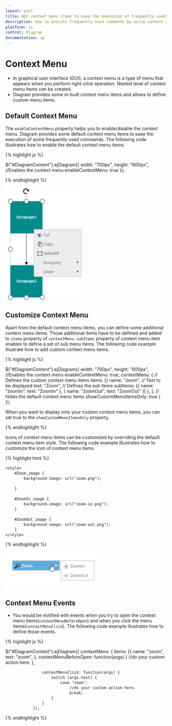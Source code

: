 ```yaml
---
layout: post
title: Add context menu items to ease the execution of frequently used commands
description: How to execute frequently used commands by using context menu items?
platform: js
control: Diagram
documentation: ug
---
```


# Context Menu

* In graphical user interface (GUI), a context menu is a type of menu that appears when you perform right-click operation. Nested level of context menu items can be created.
* Diagram provides some in-built context menu items and allows to define custom menu items.
  
## Default Context Menu

The `enableContextMenu` property helps you to enable/disable the context menu. Diagram provides some default context menu items to ease the execution of some frequently used commands.
The following code illustrates how to enable the default context menu items.

{% highlight js %}

$("#DiagramContent").ejDiagram({
    width: "700px",
    height: "600px",
    //Enables the context menu
    enableContextMenu: true
});

{% endhighlight %}

![](/js/Diagram/ContextMenu_images/Contextmenu_img1.png)

## Customize Context Menu

Apart from the default context menu items, you can define some additional context menu items. Those additional items have to be defined and added to `items` property of `contextMenu`. `subItems` property of context menu item enables to define a set of sub menu items.
The following code example illustrate how to add custom context menu items.

{% highlight js %}

$("#DiagramContent").ejDiagram({
    width: "700px",
    height: "600px",
    //Enables the context menu
    enableContextMenu: true,
    contextMenu: {
        // Defines the custom context menu items
        items: [{
            name: "zoom",
            // Text to be displayed 
            text: "Zoom",
            // Defines the sub items
            subItems: [{
                name: "zoomIn",
                text: "ZoomIn"
            }, {
                name: "zoomOut",
                text: "ZoomOut"
            }]
        }, ],
        // Hides the default context menu items
        showCustomMenuItemsOnly: true
    }
});

When you want to display only your custom context menu items, you can set true to the `showCustomMenuItemsOnly` property. 

{% endhighlight %}

Icons of context menu items can be customized by overriding the default context menu item style.
The following code example illustrates how to customize the icon of context menu items.

{% highlight html %}

    <style>
        #Zoom_image {
            background-image: url("zoom.png");
     
        }

        #ZoomIn_image {
            background-image: url("zoom-in.png");
        }

        #ZoomOut_image {
            background-image: url("zoom-out.png");
        }
    </style>

{% endhighlight %}

![](/js/Diagram/ContextMenu_images/Contextmenu_img2.png)

## Context Menu Events

* You would be notified with events when you try to open the context menu items(`contextMenuBeforeOpen`) and when you click the menu items(`contextMenuClick`). The following code example illustrates how to define those events.

{% highlight js %}

$("#DiagramContent").ejDiagram({
            contextMenu: {
                items: [{
                        name: "zoom",
                        text: "zoom",
                    },
                    contextMenuBeforeOpen: function(args) {
                        //do your custom action here.
                    },

                    contextMenuClick: function(args) {
                        switch (args.text) {
                            case "zoom":
                                //do your custom action here.
                                break;
                        }
                    }
                });
                
{% endhighlight %}